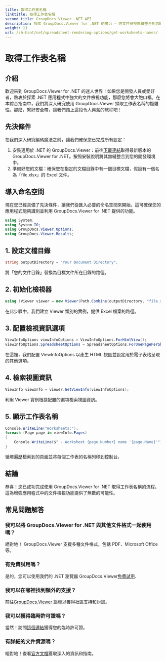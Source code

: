 ```yaml
---
title: 取得工作表名稱
linktitle: 取得工作表名稱
second_title: GroupDocs.Viewer .NET API
description: 探索 GroupDocs.Viewer for .NET 的魔力 – 將文件檢視無縫整合到您的應用程式中。立即免費試用！
weight: 11
url: /zh-hant/net/spreadsheet-rendering-options/get-worksheets-names/
---
```


# 取得工作表名稱

## 介紹
歡迎來到 GroupDocs.Viewer for .NET 的迷人世界！如果您是開發人員或愛好者，熱衷於探索 .NET 應用程式中強大的文件檢視功能，那麼您將會大飽口福。在本綜合指南中，我們將深入研究使用 GroupDocs.Viewer 擷取工作表名稱的複雜性。那麼，繫好安全帶，讓我們踏上這段令人興奮的旅程吧！
## 先決條件
在我們深入研究編碼魔法之前，讓我們確保您已完成所有設定：
1. 安裝適用於 .NET 的 GroupDocs.Viewer：前往[下載連結](https://releases.groupdocs.com/viewer/net/)取得最新版本的 GroupDocs.Viewer for .NET。按照安裝說明將其無縫整合到您的開發環境中。
2. 準備好您的文檔：確保您在指定的文檔目錄中有一個目標文檔，假設有一個名為「file.xlsx」的 Excel 文件。
## 導入命名空間
現在您已經具備了先決條件，讓我們從匯入必要的命名空間來開始。這可確保您的應用程式能夠識別並利用 GroupDocs.Viewer for .NET 提供的功能。
```csharp
using System;
using System.IO;
using GroupDocs.Viewer.Options;
using GroupDocs.Viewer.Results;
```
## 1. 設定文檔目錄
```csharp
string outputDirectory = "Your Document Directory";
```
將「您的文件目錄」替換為目標文件所在目錄的路徑。
## 2. 初始化檢視器
```csharp
using (Viewer viewer = new Viewer(Path.Combine(outputDirectory, "file.xlsx")))
```
在此步驟中，我們建立 Viewer 類別的實例，提供 Excel 檔案的路徑。
## 3. 配置檢視資訊選項
```csharp
ViewInfoOptions viewInfoOptions = ViewInfoOptions.ForHtmlView();
viewInfoOptions.SpreadsheetOptions = SpreadsheetOptions.ForOnePagePerSheet();
```
在這裡，我們配置 ViewInfoOptions 以產生 HTML 視圖並設定用於電子表格呈現的其他選項。
## 4. 檢索視圖資訊
```csharp
ViewInfo viewInfo = viewer.GetViewInfo(viewInfoOptions);
```
利用 Viewer 實例根據配置的選項檢索視圖資訊。
## 5. 顯示工作表名稱
```csharp
Console.WriteLine("Worksheets:");
foreach (Page page in viewInfo.Pages)
{
    Console.WriteLine($" - Worksheet {page.Number} name '{page.Name}'");
}
```
循環遍歷檢索到的頁面並將每個工作表的名稱列印到控制台。
## 結論
恭喜！您已成功完成使用 GroupDocs.Viewer for .NET 取得工作表名稱的流程。這為增強應用程式中的文件檢視功能提供了無數的可能性。
## 常見問題解答
### 我可以將 GroupDocs.Viewer for .NET 與其他文件格式一起使用嗎？
絕對地！ GroupDocs.Viewer 支援多種文件格式，包括 PDF、Microsoft Office 等。
### 有免費試用嗎？
是的，您可以使用我們的 .NET 瀏覽器 GroupDocs.Viewer[免費試用](https://releases.groupdocs.com/).
### 我可以在哪裡找到額外的支援？
前往[GroupDocs.Viewer 論壇](https://forum.groupdocs.com/c/viewer/9)以獲得社區支持和討論。
### 我可以獲得臨時許可證嗎？
當然！訪問[這個連結](https://purchase.groupdocs.com/temporary-license/)獲得您的臨時許可證。
### 有詳細的文件資源嗎？
絕對地！查看[官方文檔](https://tutorials.groupdocs.com/viewer/net/)獲取深入的資訊和指南。